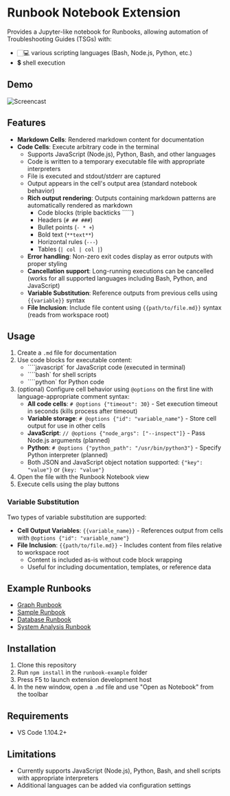 # Runbook Notebook Extension

Provides a Jupyter-like notebook for Runbooks, 
allowing automation of Troubleshooting Guides (TSGs) with:
- 🏻‍💻 various scripting languages (Bash, Node.js, Python, etc.)
- 💲 shell execution

## Demo

![Screencast](docs/screencast.gif)

## Features

- **Markdown Cells**: Rendered markdown content for documentation
- **Code Cells**: Execute arbitrary code in the terminal
  - Supports JavaScript (Node.js), Python, Bash, and other languages
  - Code is written to a temporary executable file with appropriate interpreters
  - File is executed and stdout/stderr are captured
  - Output appears in the cell's output area (standard notebook behavior)
  - **Rich output rendering**: Outputs containing markdown patterns are automatically rendered as markdown
    - Code blocks (triple backticks `````)
    - Headers (`# ## ###`)
    - Bullet points (`- * +`)
    - Bold text (`**text**`)
    - Horizontal rules (`---`)
    - Tables (`| col | col |`)
  - **Error handling**: Non-zero exit codes display as error outputs with proper styling
  - **Cancellation support**: Long-running executions can be cancelled (works for all supported languages including Bash, Python, and JavaScript)
  - **Variable Substitution**: Reference outputs from previous cells using `{{variable}}` syntax
  - **File Inclusion**: Include file content using `{{path/to/file.md}}` syntax (reads from workspace root)

## Usage

1. Create a `.md` file for documentation
2. Use code blocks for executable content:
   - ````javascript` for JavaScript code (executed in terminal)
   - ````bash` for shell scripts
   - ````python` for Python code
3. (optional) Configure cell behavior using `@options` on the first line with language-appropriate comment syntax:
   - **All code cells**: `# @options {"timeout": 30}` - Set execution timeout in seconds (kills process after timeout)
   - **Variable storage**: `# @options {"id": "variable_name"}` - Store cell output for use in other cells
   - **JavaScript**: `// @options {"node_args": ["--inspect"]}` - Pass Node.js arguments (planned)
   - **Python**: `# @options {"python_path": "/usr/bin/python3"}` - Specify Python interpreter (planned)
   - Both JSON and JavaScript object notation supported: `{"key": "value"}` or `{key: "value"}`
4. Open the file with the Runbook Notebook view
5. Execute cells using the play buttons

### Variable Substitution

Two types of variable substitution are supported:

- **Cell Output Variables**: `{{variable_name}}` - References output from cells with `@options {"id": "variable_name"}`
- **File Inclusion**: `{{path/to/file.md}}` - Includes content from files relative to workspace root
  - Content is included as-is without code block wrapping
  - Useful for including documentation, templates, or reference data

## Example Runbooks

- [Graph Runbook](example-runbooks/graph-runbook.md)
- [Sample Runbook](example-runbooks/sample-runbook.md)
- [Database Runbook](example-runbooks/database-runbook.md)
- [System Analysis Runbook](example-runbooks/system-analysis-runbook.md)

## Installation

1. Clone this repository
2. Run `npm install` in the `runbook-example` folder
3. Press F5 to launch extension development host
4. In the new window, open a `.md` file and use "Open as Notebook" from the toolbar

## Requirements

- VS Code 1.104.2+

## Limitations

- Currently supports JavaScript (Node.js), Python, Bash, and shell scripts with appropriate interpreters
- Additional languages can be added via configuration settings